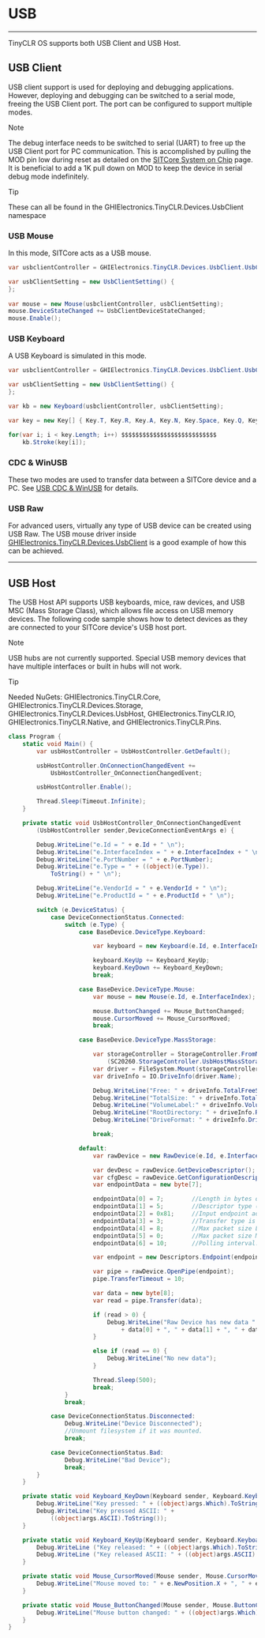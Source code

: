 # USB
---
TinyCLR OS supports both USB Client and USB Host.

## USB Client
USB client support is used for deploying and debugging applications. However, deploying and debugging can be switched to a serial mode, freeing the USB Client port. The port can be configured to support multiple modes.

> [!Note]
> The debug interface needs to be switched to serial (UART) to free up the USB Client port for PC communication. This is accomplished by pulling the MOD pin low during reset as detailed on the [SITCore System on Chip](../../../hardware/sitcore/soc.md) page. It is beneficial to add a 1K pull down on MOD to keep the device in serial debug mode indefinitely.

> [!Tip]
> These can all be found in the GHIElectronics.TinyCLR.Devices.UsbClient namespace

### USB Mouse
In this mode, SITCore acts as a USB mouse.

```cs
var usbclientController = GHIElectronics.TinyCLR.Devices.UsbClient.UsbClientController.GetDefault();

var usbClientSetting = new UsbClientSetting() {
};
 
var mouse = new Mouse(usbclientController, usbClientSetting);
mouse.DeviceStateChanged += UsbClientDeviceStateChanged;
mouse.Enable();

```

### USB Keyboard
A USB Keyboard is simulated in this mode.

```cs
var usbclientController = GHIElectronics.TinyCLR.Devices.UsbClient.UsbClientController.GetDefault();

var usbClientSetting = new UsbClientSetting() {
};

var kb = new Keyboard(usbclientController, usbClientSetting);

var key = new Key[] { Key.T, Key.R, Key.A, Key.N, Key.Space, Key.Q, Key.U, Key.O, Key.C, Key.Space, Key.D, Key.A, Key.T, Key.Enter };

for(var i; i < key.Length; i++) $$$$$$$$$$$$$$$$$$$$$$$$$$$
    kb.Stroke(key[i]);

```
### CDC & WinUSB
These two modes are used to transfer data between a SITCore device and a PC. See [USB CDC & WinUSB](usb-cdc-winusb.md) for details.

### USB Raw
For advanced users, virtually any type of USB device can be created using USB Raw. The USB mouse driver inside [GHIElectronics.TinyCLR.Devices.UsbClient](https://github.com/ghi-electronics/TinyCLR-Libraries) is a good example of how this can be achieved.   

---
## USB Host
The USB Host API supports USB keyboards, mice, raw devices, and USB MSC (Mass Storage Class), which allows file access on USB memory devices. The following code sample shows how to detect devices as they are connected to your SITCore device's USB host port.

> [!Note]
> USB hubs are not currently supported. Special USB memory devices that have multiple interfaces or built in hubs will not work.

> [!Tip]
> Needed NuGets: GHIElectronics.TinyCLR.Core, GHIElectronics.TinyCLR.Devices.Storage, GHIElectronics.TinyCLR.Devices.UsbHost, GHIElectronics.TinyCLR.IO, GHIElectronics.TinyCLR.Native, and GHIElectronics.TinyCLR.Pins.

```cs
class Program {
    static void Main() {
        var usbHostController = UsbHostController.GetDefault();

        usbHostController.OnConnectionChangedEvent +=
            UsbHostController_OnConnectionChangedEvent;

        usbHostController.Enable();

        Thread.Sleep(Timeout.Infinite);
    }

    private static void UsbHostController_OnConnectionChangedEvent
        (UsbHostController sender,DeviceConnectionEventArgs e) {

        Debug.WriteLine("e.Id = " + e.Id + " \n");
        Debug.WriteLine("e.InterfaceIndex = " + e.InterfaceIndex + " \n");
        Debug.WriteLine("e.PortNumber = " + e.PortNumber);
        Debug.WriteLine("e.Type = " + ((object)(e.Type)).
            ToString() + " \n");

        Debug.WriteLine("e.VendorId = " + e.VendorId + " \n");
        Debug.WriteLine("e.ProductId = " + e.ProductId + " \n");

        switch (e.DeviceStatus) {
            case DeviceConnectionStatus.Connected:
                switch (e.Type) {
                    case BaseDevice.DeviceType.Keyboard:

                        var keyboard = new Keyboard(e.Id, e.InterfaceIndex);

                        keyboard.KeyUp += Keyboard_KeyUp;
                        keyboard.KeyDown += Keyboard_KeyDown;
                        break;

                    case BaseDevice.DeviceType.Mouse:
                        var mouse = new Mouse(e.Id, e.InterfaceIndex);

                        mouse.ButtonChanged += Mouse_ButtonChanged;
                        mouse.CursorMoved += Mouse_CursorMoved;
                        break;

                    case BaseDevice.DeviceType.MassStorage:

                        var storageController = StorageController.FromName
                            (SC20260.StorageController.UsbHostMassStorage);
                        var driver = FileSystem.Mount(storageController.Hdc);
                        var driveInfo = IO.DriveInfo(driver.Name);

                        Debug.WriteLine("Free: " + driveInfo.TotalFreeSpace);
                        Debug.WriteLine("TotalSize: " + driveInfo.TotalSize);
                        Debug.WriteLine("VolumeLabel:" + driveInfo.VolumeLabel);
                        Debug.WriteLine("RootDirectory: " + driveInfo.RootDirectory);
                        Debug.WriteLine("DriveFormat: " + driveInfo.DriveFormat);

                        break;

                    default:
                        var rawDevice = new RawDevice(e.Id, e.InterfaceIndex, e.Type);

                        var devDesc = rawDevice.GetDeviceDescriptor();
                        var cfgDesc = rawDevice.GetConfigurationDescriptor(0);
                        var endpointData = new byte[7];

                        endpointData[0] = 7;        //Length in bytes of this descriptor.
                        endpointData[1] = 5;        //Descriptor type (endpoint).
                        endpointData[2] = 0x81;     //Input endpoint address.
                        endpointData[3] = 3;        //Transfer type is interrupt endpoint.
                        endpointData[4] = 8;        //Max packet size LSB.
                        endpointData[5] = 0;        //Max packet size MSB.
                        endpointData[6] = 10;       //Polling interval.

                        var endpoint = new Descriptors.Endpoint(endpointData, 0);

                        var pipe = rawDevice.OpenPipe(endpoint);
                        pipe.TransferTimeout = 10;

                        var data = new byte[8];
                        var read = pipe.Transfer(data);

                        if (read > 0) {
                            Debug.WriteLine("Raw Device has new data "
                                + data[0] + ", " + data[1] + ", " + data[2] + ", " + data[3]);
                        }

                        else if (read == 0) {
                            Debug.WriteLine("No new data");
                        }

                        Thread.Sleep(500);
                        break;
                }
                break;

            case DeviceConnectionStatus.Disconnected:
                Debug.WriteLine("Device Disconnected");
                //Unmount filesystem if it was mounted.
                break;

            case DeviceConnectionStatus.Bad:
                Debug.WriteLine("Bad Device");
                break;
        }
    }

    private static void Keyboard_KeyDown(Keyboard sender, Keyboard.KeyboardEventArgs args) {       
        Debug.WriteLine("Key pressed: " + ((object)args.Which).ToString());
        Debug.WriteLine("Key pressed ASCII: " +
            ((object)args.ASCII).ToString());
    }

    private static void Keyboard_KeyUp(Keyboard sender, Keyboard.KeyboardEventArgs args) {
        Debug.WriteLine ("Key released: " + ((object)args.Which).ToString());
        Debug.WriteLine ("Key released ASCII: " + ((object)args.ASCII).ToString());
    }

    private static void Mouse_CursorMoved(Mouse sender, Mouse.CursorMovedEventArgs e) {
        Debug.WriteLine("Mouse moved to: " + e.NewPosition.X + ", " + e.NewPosition.Y);
    }

    private static void Mouse_ButtonChanged(Mouse sender, Mouse.ButtonChangedEventArgs args) {
        Debug.WriteLine("Mouse button changed: " + ((object)args.Which).ToString());
    }
}
```
